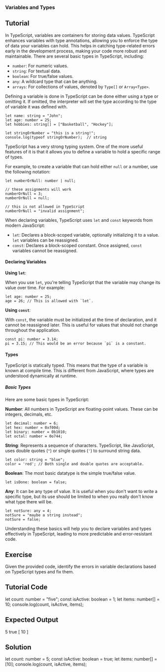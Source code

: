 ### Variables and Types

Tutorial
-------
In TypeScript, variables are containers for storing data values. TypeScript enhances variables with type annotations, allowing you to enforce the type of data your variables can hold. This helps in catching type-related errors early in the development process, making your code more robust and maintainable. There are several basic types in TypeScript, including:

- `number`: For numeric values.
- `string`: For textual data.
- `boolean`: For true/false values.
- `any`: A wildcard type that can be anything.
- `arrays`: For collections of values, denoted by `Type[]` or `Array<Type>`.

Defining a variable is done in TypeScript can be done either using a type or omitting it.
If omitted, the interpreter will set the type according to the type of variable it was defined with.

    let name: string = "John";
    let age: number = 25;
    let hobbies: string[] = ["Basketball", "Hockey"];

    let stringOrNumber = "this is a string!";
    console.log(typeof stringOrNumber);  // string

TypeScript has a very strong typing system. One of the more useful features of it is that it
allows you to define a variable to hold a specific range of types.

For example, to create a variable that can hold either `null` or a number, use the following notation:

    let numberOrNull: number | null;

    // these assignments will work
    numberOrNull = 3;
    numberOrNull = null;

    // this is not allowed in TypeScript
    numberOrNull = "invalid assignment";

When declaring variables, TypeScript uses `let` and `const` keywords from modern JavaScript:

- `let`: Declares a block-scoped variable, optionally initializing it to a value. `let` variables can be reassigned.
- `const`: Declares a block-scoped constant. Once assigned, `const` variables cannot be reassigned.

#### Declaring Variables

**Using `let`**:

When you use `let`, you're telling TypeScript that the variable may change its value over time. For example:

    let age: number = 25;
    age = 26; // This is allowed with `let`.

**Using `const`**:

With `const`, the variable must be initialized at the time of declaration, and it cannot be reassigned later. This is useful for values that should not change throughout the application.

    const pi: number = 3.14;
    pi = 3.15; // This would be an error because `pi` is a constant.


#### Types

TypeScript is statically typed. This means that the type of a variable is known at compile time. This is different from JavaScript, where types are understood dynamically at runtime.

##### Basic Types

Here are some basic types in TypeScript:

**Number**: All numbers in TypeScript are floating-point values. These can be integers, decimals, etc.


    let decimal: number = 6;
    let hex: number = 0xf00d;
    let binary: number = 0b1010;
    let octal: number = 0o744;

**String**: Represents a sequence of characters. TypeScript, like JavaScript, uses double quotes (`"`) or single quotes (`'`) to surround string data.


    let color: string = "blue";
    color = 'red'; // Both single and double quotes are acceptable.

**Boolean**: The most basic datatype is the simple true/false value.


    let isDone: boolean = false;

**Any**: It can be any type of value. It is useful when you don't want to write a specific type, but its use should be limited to when you really don't know what type there will be.


    let notSure: any = 4;
    notSure = "maybe a string instead";
    notSure = false;


Understanding these basics will help you to declare variables and types effectively in TypeScript, leading to more predictable and error-resistant code.

Exercise
-------
Given the provided code, identify the errors in variable declarations based on TypeScript types and fix them.

Tutorial Code
-------

let count: number = "five";
const isActive: boolean = 1;
let items: number[] = 10;
console.log(count, isActive, items);


Expected Output
-------
5 true [ 10 ]

Solution
-------

let count: number = 5;
const isActive: boolean = true;
let items: number[] = [10];
console.log(count, isActive, items);


